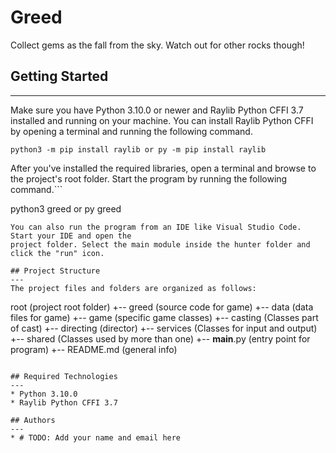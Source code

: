 # Greed
Collect gems as the fall from the sky. Watch out for other rocks though!

## Getting Started
---
Make sure you have Python 3.10.0 or newer and Raylib Python CFFI 3.7 installed and running on your machine. You can install Raylib Python CFFI by opening a terminal and running the following command.
```
python3 -m pip install raylib or py -m pip install raylib
```
After you've installed the required libraries, open a terminal and browse to the project's root folder. Start the program by running the following command.```

python3 greed or py greed
```
You can also run the program from an IDE like Visual Studio Code. Start your IDE and open the 
project folder. Select the main module inside the hunter folder and click the "run" icon.

## Project Structure
---
The project files and folders are organized as follows:
```
root                    (project root folder)
+-- greed               (source code for game)
  +-- data              (data files for game)
  +-- game              (specific game classes)
    +-- casting         (Classes part of cast)
    +-- directing       (director)
    +-- services        (Classes for input and output)
    +-- shared          (Classes used by more than one)
  +-- __main__.py       (entry point for program)
+-- README.md           (general info)
```

## Required Technologies
---
* Python 3.10.0
* Raylib Python CFFI 3.7

## Authors
---
* # TODO: Add your name and email here
